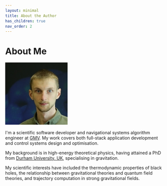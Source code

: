 ```yaml
---
layout: minimal
title: About the Author
has_children: true
nav_order: 2
---
```

# About Me

![headshot](/resources/headshot.jpg)

I'm a scientific software developer and navigational systems algorithm
engineer at [GMV](https://www.gmv.com/en). My work covers both full-stack application development
and control systems design and optimisation.

My background is in high-energy theoretical physics,
having attained a PhD from [Durham University, UK](https://www.durham.ac.uk/departments/academic/mathematical-sciences/),
specialising in gravitation.

My scientific interests have included the thermodynamic properties of black holes,
the relationship between gravitational theories and quantum field theories,
and trajectory computation in strong gravitational fields.
